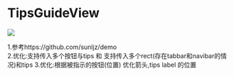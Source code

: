 # TipsGuideView

  ![](https://github.com/FULANS/TipsGuideView/raw/master/TipsGuideView/录屏.gif)

1.参考https://github.com/sunljz/demo  
2.优化:支持传入多个按钮与tips 和 支持传入多个rect(存在tabbar和navibar的情况)和tips
3.优化:根据被指示的按钮(位置) 优化箭头,tips label 的位置
